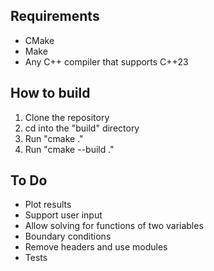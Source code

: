## Requirements
- CMake
- Make
- Any C++ compiler that supports C++23

## How to build
1. Clone the repository
2. cd into the "build" directory
3. Run "cmake ."
4. Run "cmake --build ."

## To Do
- Plot results
- Support user input
- Allow solving for functions of two variables
- Boundary conditions
- Remove headers and use modules
- Tests
